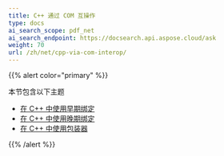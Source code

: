```yaml
---
title: C++ 通过 COM 互操作
type: docs
ai_search_scope: pdf_net
ai_search_endpoint: https://docsearch.api.aspose.cloud/ask
weight: 70
url: /zh/net/cpp-via-com-interop/
---
```

{{% alert color="primary" %}}

本节包含以下主题

- [在 C++ 中使用早期绑定](/pdf/zh/net/using-early-binding-in-cpp/)
- [在 C++ 中使用晚期绑定](/pdf/zh/net/using-late-binding-in-cpp/)
- [在 C++ 中使用包装器](/pdf/zh/net/using-wrapper-in-cpp/)

{{% /alert %}}